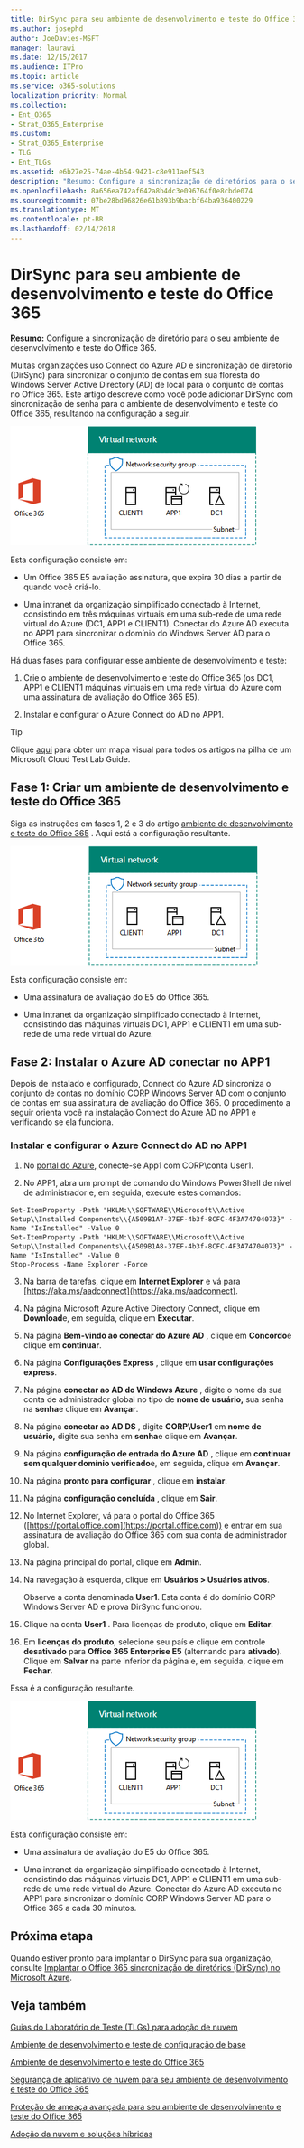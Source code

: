 ```yaml
---
title: DirSync para seu ambiente de desenvolvimento e teste do Office 365
ms.author: josephd
author: JoeDavies-MSFT
manager: laurawi
ms.date: 12/15/2017
ms.audience: ITPro
ms.topic: article
ms.service: o365-solutions
localization_priority: Normal
ms.collection:
- Ent_O365
- Strat_O365_Enterprise
ms.custom:
- Strat_O365_Enterprise
- TLG
- Ent_TLGs
ms.assetid: e6b27e25-74ae-4b54-9421-c8e911aef543
description: "Resumo: Configure a sincronização de diretórios para o seu ambiente de desenvolvimento e teste do Office 365."
ms.openlocfilehash: 8a656ea742af642a8b4dc3e096764f0e8cbde074
ms.sourcegitcommit: 07be28bd96826e61b893b9bacbf64ba936400229
ms.translationtype: MT
ms.contentlocale: pt-BR
ms.lasthandoff: 02/14/2018
---
```

# <a name="dirsync-for-your-office-365-devtest-environment"></a>DirSync para seu ambiente de desenvolvimento e teste do Office 365

 **Resumo:** Configure a sincronização de diretório para o seu ambiente de desenvolvimento e teste do Office 365.
  
Muitas organizações uso Connect do Azure AD e sincronização de diretório (DirSync) para sincronizar o conjunto de contas em sua floresta do Windows Server Active Directory (AD) de local para o conjunto de contas no Office 365. Este artigo descreve como você pode adicionar DirSync com sincronização de senha para o ambiente de desenvolvimento e teste do Office 365, resultando na configuração a seguir.
  
![O ambiente de desenvolvimento e teste do Office 365 com o DirSync](images/be5b37b0-f832-4878-b153-436c31546e21.png)
  
Esta configuração consiste em: 
  
- Um Office 365 E5 avaliação assinatura, que expira 30 dias a partir de quando você criá-lo.
    
- Uma intranet da organização simplificado conectado à Internet, consistindo em três máquinas virtuais em uma sub-rede de uma rede virtual do Azure (DC1, APP1 e CLIENT1). Conectar do Azure AD executa no APP1 para sincronizar o domínio do Windows Server AD para o Office 365.
    
Há duas fases para configurar esse ambiente de desenvolvimento e teste:
  
1. Crie o ambiente de desenvolvimento e teste do Office 365 (os DC1, APP1 e CLIENT1 máquinas virtuais em uma rede virtual do Azure com uma assinatura de avaliação do Office 365 E5).
    
2. Instalar e configurar o Azure Connect do AD no APP1.
    
> [!TIP]
> Clique [aqui](http://aka.ms/catlgstack) para obter um mapa visual para todos os artigos na pilha de um Microsoft Cloud Test Lab Guide.
  
## <a name="phase-1-create-an-office-365-devtest-environment"></a>Fase 1: Criar um ambiente de desenvolvimento e teste do Office 365

Siga as instruções em fases 1, 2 e 3 do artigo [ambiente de desenvolvimento e teste do Office 365](office-365-dev-test-environment.md) . Aqui está a configuração resultante.
  
![O ambiente de desenvolvimento e teste do Office 365](images/48fb91aa-09b0-4020-a496-a8253920c45d.png)
  
Esta configuração consiste em: 
  
- Uma assinatura de avaliação do E5 do Office 365.
    
- Uma intranet da organização simplificado conectado à Internet, consistindo das máquinas virtuais DC1, APP1 e CLIENT1 em uma sub-rede de uma rede virtual do Azure.
    
## <a name="phase-2-install-azure-ad-connect-on-app1"></a>Fase 2: Instalar o Azure AD conectar no APP1

Depois de instalado e configurado, Connect do Azure AD sincroniza o conjunto de contas no domínio CORP Windows Server AD com o conjunto de contas em sua assinatura de avaliação do Office 365. O procedimento a seguir orienta você na instalação Connect do Azure AD no APP1 e verificando se ela funciona.
  
### <a name="install-and-configure-azure-ad-connect-on-app1"></a>Instalar e configurar o Azure Connect do AD no APP1

1. No [portal do Azure](https://portal.azure.com), conecte-se App1 com CORP\\conta User1.
    
2. No APP1, abra um prompt de comando do Windows PowerShell de nível de administrador e, em seguida, execute estes comandos:
    
  ```
  Set-ItemProperty -Path "HKLM:\\SOFTWARE\\Microsoft\\Active Setup\\Installed Components\\{A509B1A7-37EF-4b3f-8CFC-4F3A74704073}" -Name "IsInstalled" -Value 0
Set-ItemProperty -Path "HKLM:\\SOFTWARE\\Microsoft\\Active Setup\\Installed Components\\{A509B1A8-37EF-4b3f-8CFC-4F3A74704073}" -Name "IsInstalled" -Value 0
Stop-Process -Name Explorer -Force

  ```

3. Na barra de tarefas, clique em **Internet Explorer** e vá para [https://aka.ms/aadconnect](https://aka.ms/aadconnect).
    
4. Na página Microsoft Azure Active Directory Connect, clique em **Download**e, em seguida, clique em **Executar**.
    
5. Na página **Bem-vindo ao conectar do Azure AD** , clique em **Concordo**e clique em **continuar**.
    
6. Na página **Configurações Express** , clique em **usar configurações express**.
    
7. Na página **conectar ao AD do Windows Azure** , digite o nome da sua conta de administrador global no tipo de **nome de usuário,** sua senha na **senha**e clique em **Avançar**.
    
8. Na página **conectar ao AD DS** , digite **CORP\\User1** em **nome de usuário,** digite sua senha em **senha**e clique em **Avançar**.
    
9. Na página **configuração de entrada do Azure AD** , clique em **continuar sem qualquer domínio verificado**e, em seguida, clique em **Avançar**.
    
10. Na página **pronto para configurar** , clique em **instalar**.
    
11. Na página **configuração concluída** , clique em **Sair**.
    
12. No Internet Explorer, vá para o portal do Office 365 ([https://portal.office.com](https://portal.office.com)) e entrar em sua assinatura de avaliação do Office 365 com sua conta de administrador global.
    
13. Na página principal do portal, clique em **Admin**.
    
14. Na navegação à esquerda, clique em **Usuários > Usuários ativos**.
    
    Observe a conta denominada **User1**. Esta conta é do domínio CORP Windows Server AD e prova DirSync funcionou.
    
15. Clique na conta **User1** . Para licenças de produto, clique em **Editar**.
    
16. Em **licenças do produto**, selecione seu país e clique em controle **desativado** para **Office 365 Enterprise E5** (alternando para **ativado**). Clique em **Salvar** na parte inferior da página e, em seguida, clique em **Fechar**.
    
Essa é a configuração resultante.
  
![O ambiente de desenvolvimento e teste do Office 365 com o DirSync](images/be5b37b0-f832-4878-b153-436c31546e21.png)
  
Esta configuração consiste em: 
  
- Uma assinatura de avaliação do E5 do Office 365.
    
- Uma intranet da organização simplificado conectado à Internet, consistindo das máquinas virtuais DC1, APP1 e CLIENT1 em uma sub-rede de uma rede virtual do Azure. Conectar do Azure AD executa no APP1 para sincronizar o domínio CORP Windows Server AD para o Office 365 a cada 30 minutos.
    
## <a name="next-step"></a>Próxima etapa

Quando estiver pronto para implantar o DirSync para sua organização, consulte [Implantar o Office 365 sincronização de diretórios (DirSync) no Microsoft Azure](deploy-office-365-directory-synchronization-dirsync-in-microsoft-azure.md).

## <a name="see-also"></a>Veja também

[Guias do Laboratório de Teste (TLGs) para adoção de nuvem](cloud-adoption-test-lab-guides-tlgs.md)
  
[Ambiente de desenvolvimento e teste de configuração de base](base-configuration-dev-test-environment.md)
  
[Ambiente de desenvolvimento e teste do Office 365](office-365-dev-test-environment.md)
  
[Segurança de aplicativo de nuvem para seu ambiente de desenvolvimento e teste do Office 365](cloud-app-security-for-your-office-365-dev-test-environment.md)
  
[Proteção de ameaça avançada para seu ambiente de desenvolvimento e teste do Office 365](advanced-threat-protection-for-your-office-365-dev-test-environment.md)
  
[Adoção da nuvem e soluções híbridas](cloud-adoption-and-hybrid-solutions.md)




